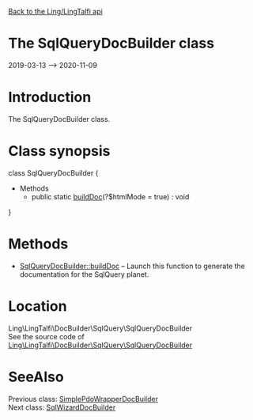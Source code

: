 [Back to the Ling/LingTalfi api](https://github.com/lingtalfi/LingTalfi/blob/master/doc/api/Ling/LingTalfi.md)



The SqlQueryDocBuilder class
================
2019-03-13 --> 2020-11-09






Introduction
============

The SqlQueryDocBuilder class.



Class synopsis
==============


class <span class="pl-k">SqlQueryDocBuilder</span>  {

- Methods
    - public static [buildDoc](https://github.com/lingtalfi/LingTalfi/blob/master/doc/api/Ling/LingTalfi/DocBuilder/SqlQuery/SqlQueryDocBuilder/buildDoc.md)(?$htmlMode = true) : void

}






Methods
==============

- [SqlQueryDocBuilder::buildDoc](https://github.com/lingtalfi/LingTalfi/blob/master/doc/api/Ling/LingTalfi/DocBuilder/SqlQuery/SqlQueryDocBuilder/buildDoc.md) &ndash; Launch this function to generate the documentation for the SqlQuery planet.





Location
=============
Ling\LingTalfi\DocBuilder\SqlQuery\SqlQueryDocBuilder<br>
See the source code of [Ling\LingTalfi\DocBuilder\SqlQuery\SqlQueryDocBuilder](https://github.com/lingtalfi/LingTalfi/blob/master/DocBuilder/SqlQuery/SqlQueryDocBuilder.php)



SeeAlso
==============
Previous class: [SimplePdoWrapperDocBuilder](https://github.com/lingtalfi/LingTalfi/blob/master/doc/api/Ling/LingTalfi/DocBuilder/SimplePdoWrapper/SimplePdoWrapperDocBuilder.md)<br>Next class: [SqlWizardDocBuilder](https://github.com/lingtalfi/LingTalfi/blob/master/doc/api/Ling/LingTalfi/DocBuilder/SqlWizard/SqlWizardDocBuilder.md)<br>
